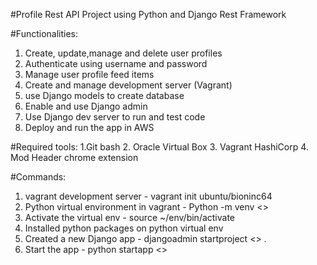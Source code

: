 #Profile Rest API Project using Python and Django Rest Framework

#Functionalities:
1. Create, update,manage and delete user profiles
2. Authenticate using username and password
3. Manage user profile feed items
4. Create and manage development server (Vagrant)
5. use Django models to create database
6. Enable and use Django admin
7. Use Django dev server to run and test code
8. Deploy and run the app in AWS

#Required tools:
    1.Git bash
    2. Oracle Virtual Box
    3. Vagrant HashiCorp
    4. Mod Header chrome extension

#Commands:
1. vagrant development server - vagrant init ubuntu/bioninc64
2. Python virtual environment in vagrant - Python -m venv <<path>>
3. Activate the virtual env - source ~/env/bin/activate
4. Installed python packages on python virtual env
5. Created a new Django app - djangoadmin startproject <<project name>> .
6. Start the app - python startapp <<app name>>
    
